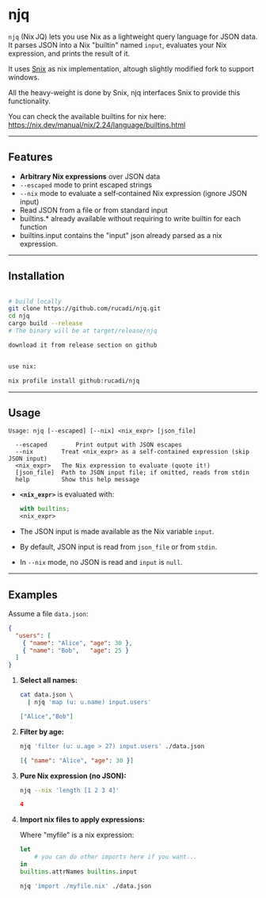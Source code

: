 # njq

`njq` (Nix JQ) lets you use Nix as a lightweight query language for JSON data. 
It parses JSON into a Nix "builtin" named `input`, evaluates your Nix expression, and prints the result of it.

It uses [Snix](https://snix.dev/) as nix implementation, altough slightly modified fork to support windows.

All the heavy-weight is done by Snix, njq interfaces Snix to provide this functionality.

You can check the available builtins for nix here: https://nix.dev/manual/nix/2.24/language/builtins.html





---

## Features

* **Arbitrary Nix expressions** over JSON data
* `--escaped` mode to print escaped strings
* `--nix` mode to evaluate a self‑contained Nix expression (ignore JSON input)
* Read JSON from a file or from standard input
* builtins.* already available without requiring to write builtin for each function
* builtins.input contains the "input" json already parsed as a nix expression.

---

## Installation

```bash

# build locally
git clone https://github.com/rucadi/njq.git
cd njq
cargo build --release
# The binary will be at target/release/njq

download it from release section on github


use nix:

nix profile install github:rucadi/njq
```

---

## Usage

```
Usage: njq [--escaped] [--nix] <nix_expr> [json_file]

  --escaped        Print output with JSON escapes
  --nix        Treat <nix_expr> as a self‑contained expression (skip JSON input)
  <nix_expr>   The Nix expression to evaluate (quote it!)
  [json_file]  Path to JSON input file; if omitted, reads from stdin
  help         Show this help message
```

* **`<nix_expr>`** is evaluated with:

  ```nix
  with builtins;
  <nix_expr>
  ```
* The JSON input is made available as the Nix variable `input`.
* By default, JSON input is read from `json_file` or from `stdin`.
* In `--nix` mode, no JSON is read and `input` is `null`.

---

## Examples

Assume a file `data.json`:

```json
{
  "users": [
    { "name": "Alice", "age": 30 },
    { "name": "Bob",   "age": 25 }
  ]
}
```

1. **Select all names:**

   ```bash
   cat data.json \
     | njq 'map (u: u.name) input.users'
   ```

   ```json
   ["Alice","Bob"]
   ```

2. **Filter by age:**

   ```bash
   njq 'filter (u: u.age > 27) input.users' ./data.json
   ```

   ```json
   [{ "name": "Alice", "age": 30 }]
   ```


3. **Pure Nix expression (no JSON):**

   ```bash
   njq --nix 'length [1 2 3 4]'
   ```

   ```json
   4
   ```
4. **Import nix files to apply expressions:**

    Where "myfile" is a nix expression:
    ```nix
    let
        # you can do other imports here if you want... 
    in 
    builtins.attrNames builtins.input
    ```

    ```bash
    njq 'import ./myfile.nix' ./data.json
    ```
